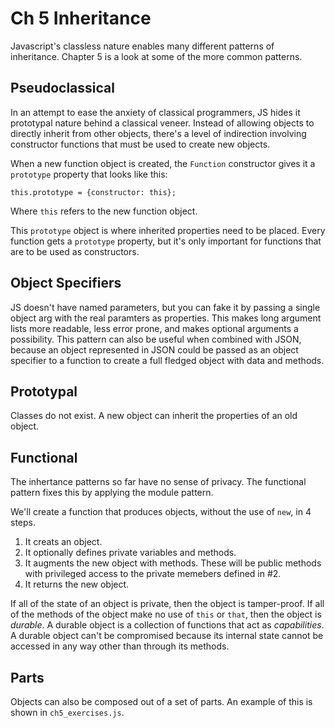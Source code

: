 Ch 5 Inheritance
===========================

Javascript's classless nature enables many different patterns of inheritance. Chapter 5 is a look at some of the more common patterns.


Pseudoclassical
---------------------------

In an attempt to ease the anxiety of classical programmers, JS hides it prototypal nature behind a classical veneer. Instead of allowing objects to directly inherit from other objects, there's a level of indirection involving constructor functions that must be used to create new objects.

When a new function object is created, the `Function` constructor gives it a `prototype` property that looks like this:

```
this.prototype = {constructor: this};
```

Where `this` refers to the new function object.

This `prototype` object is where inherited properties need to be placed. Every function gets a `prototype` property, but it's only important for functions that are to be used as constructors.


Object Specifiers
--------------------------

JS doesn't have named parameters, but you can fake it by passing a single object arg with the real paramters as properties. This makes long argument lists more readable, less error prone, and makes optional arguments a possibility. This pattern can also be useful when combined with JSON, because an object represented in JSON could be passed as an object specifier to a function to create a full fledged object with data and methods.


Prototypal
---------------------

Classes do not exist. A new object can inherit the properties of an old object.


Functional
--------------------

The inhertance patterns so far have no sense of privacy. The functional pattern fixes this by applying the module pattern.

We'll create a function that produces objects, without the use of `new`, in 4 steps.

1. It creats an object.
2. It optionally defines private variables and methods.
3. It augments the new object with methods. These will be public methods with privileged access to the private memebers defined in #2.
4. It returns the new object.

If all of the state of an object is private, then the object is tamper-proof. If all of the methods of the object make no use of `this` or `that`, then the object is *durable*. A durable object is a collection of functions that act as *capabilities*. A durable object can't be compromised because its internal state cannot be accessed in any way other than through its methods.

Parts
--------------

Objects can also be composed out of a set of parts. An example of this is shown in `ch5_exercises.js`.

